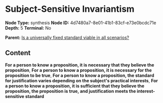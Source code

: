 # Subject-Sensitive Invariantism

**Node Type:** synthesis
**Node ID:** 4d7480a7-8e01-41b1-83cf-e73e0bcdc71e
**Depth:** 5
**Terminal:** No

**Parent:** [Is a universally fixed standard viable in all scenarios?](is-a-universally-fixed-standard-viable-in-all-scenarios-antithesis-f8ec4102-5993-48df-a75c-6db0b68224fc.md)

## Content

**For a person to know a proposition, it is necessary that they believe the proposition**, **For a person to know a proposition, it is necessary for the proposition to be true**, **For a person to know a proposition, the standard for justification varies depending on the subject's practical interests**, **For a person to know a proposition, it is sufficient that they believe the proposition, the proposition is true, and justification meets the interest-sensitive standard**
